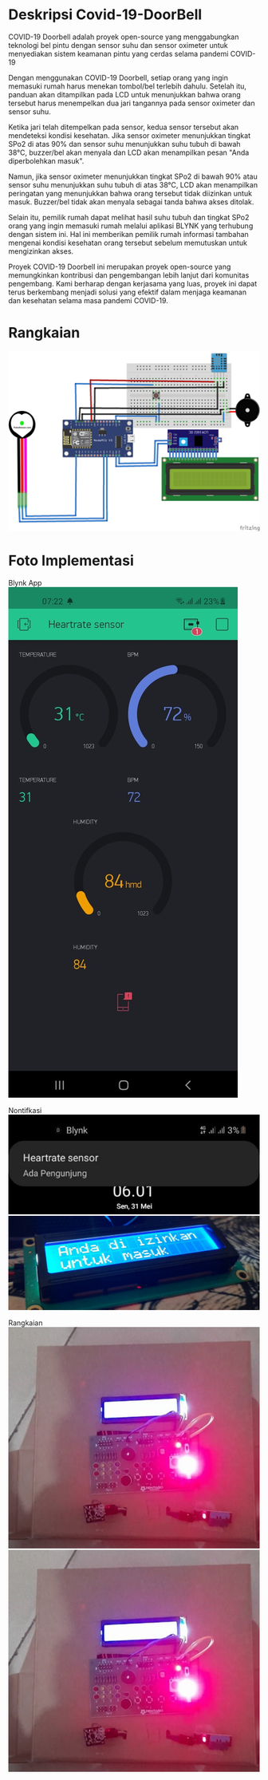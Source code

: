 
# Deskripsi Covid-19-DoorBell
 COVID-19 Doorbell adalah proyek open-source yang menggabungkan teknologi bel pintu dengan sensor suhu dan sensor oximeter untuk menyediakan sistem keamanan pintu yang cerdas selama pandemi COVID-19
 
 Dengan menggunakan COVID-19 Doorbell, setiap orang yang ingin memasuki rumah harus menekan tombol/bel terlebih dahulu. Setelah itu, panduan akan ditampilkan pada LCD untuk menunjukkan bahwa orang tersebut harus menempelkan dua jari tangannya pada sensor oximeter dan sensor suhu.

 Ketika jari telah ditempelkan pada sensor, kedua sensor tersebut akan mendeteksi kondisi kesehatan. Jika sensor oximeter menunjukkan tingkat SPo2 di atas 90% dan sensor suhu menunjukkan suhu tubuh di bawah 38°C, buzzer/bel akan menyala dan LCD akan menampilkan pesan "Anda diperbolehkan masuk".

Namun, jika sensor oximeter menunjukkan tingkat SPo2 di bawah 90% atau sensor suhu menunjukkan suhu tubuh di atas 38°C, LCD akan menampilkan peringatan yang menunjukkan bahwa orang tersebut tidak diizinkan untuk masuk. Buzzer/bel tidak akan menyala sebagai tanda bahwa akses ditolak.

Selain itu, pemilik rumah dapat melihat hasil suhu tubuh dan tingkat SPo2 orang yang ingin memasuki rumah melalui aplikasi BLYNK yang terhubung dengan sistem ini. Hal ini memberikan pemilik rumah informasi tambahan mengenai kondisi kesehatan orang tersebut sebelum memutuskan untuk mengizinkan akses.

Proyek COVID-19 Doorbell ini merupakan proyek open-source yang memungkinkan kontribusi dan pengembangan lebih lanjut dari komunitas pengembang. Kami berharap dengan kerjasama yang luas, proyek ini dapat terus berkembang menjadi solusi yang efektif dalam menjaga keamanan dan kesehatan selama masa pandemi COVID-19.

# Rangkaian

![alt text](https://github.com/TnAhonk12/Covid-19-DoorBell/blob/main/Foto/rangkaian.png?raw=true)

# Foto Implementasi

Blynk App
![alt text](https://github.com/TnAhonk12/Covid-19-DoorBell/blob/main/Foto/Blynk%201.jpg?raw=true)

Nontifkasi
![alt text](https://github.com/TnAhonk12/Covid-19-DoorBell/blob/main/Foto/Nontifikasi.jpg?raw=true)
![alt text](https://github.com/TnAhonk12/Covid-19-DoorBell/blob/main/Foto/di%20izinkan%20masuk.jpg?raw=true)

Rangkaian
![alt text](https://github.com/TnAhonk12/Covid-19-DoorBell/blob/main/Foto/Foto%20Rangkaian.jpg?raw=true)
![alt text](https://github.com/TnAhonk12/Covid-19-DoorBell/blob/main/Foto/Foto%20Rangkaian.jpg?raw=true)


